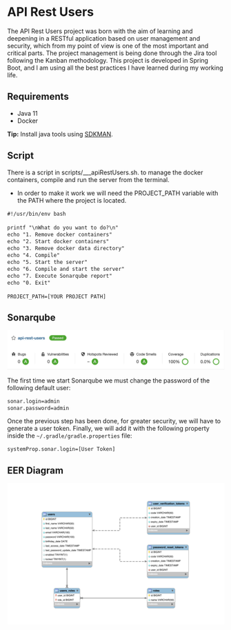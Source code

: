 # API Rest Users

The API Rest Users project was born with the aim of learning and deepening in a RESTful application based on user management and security, which from my point of view is one of the most important and critical parts. The project management is being done through the Jira tool following the Kanban methodology. This project is developed in Spring Boot, and I am using all the best practices I have learned during my working life.

## Requirements

- Java 11
- Docker

**Tip:** Install java tools using [SDKMAN](https://sdkman.io).

## Script

There is a script in scripts/___apiRestUsers.sh. to manage the docker containers, compile and run the server from the terminal.

- In order to make it work we will need the PROJECT_PATH variable with the PATH where the project is located.

```shell
#!/usr/bin/env bash

printf "\nWhat do you want to do?\n"
echo "1. Remove docker containers"
echo "2. Start docker containers"
echo "3. Remove docker data directory"
echo "4. Compile"
echo "5. Start the server"
echo "6. Compile and start the server"
echo "7. Execute Sonarqube report"
echo "0. Exit"

PROJECT_PATH=[YOUR PROJECT PATH]
```

## Sonarqube

![Code quality](sonarqube/code-quality.png)

The first time we start Sonarqube we must change the password of the following default user:

    sonar.login=admin
    sonar.password=admin

Once the previous step has been done, for greater security, we will have to generate a user token. Finally, we will add it with the
following property inside the ```~/.gradle/gradle.properties``` file:

    systemProp.sonar.login=[User Token]

## EER Diagram

![EER Diagram](database/EER-diagram.svg)
